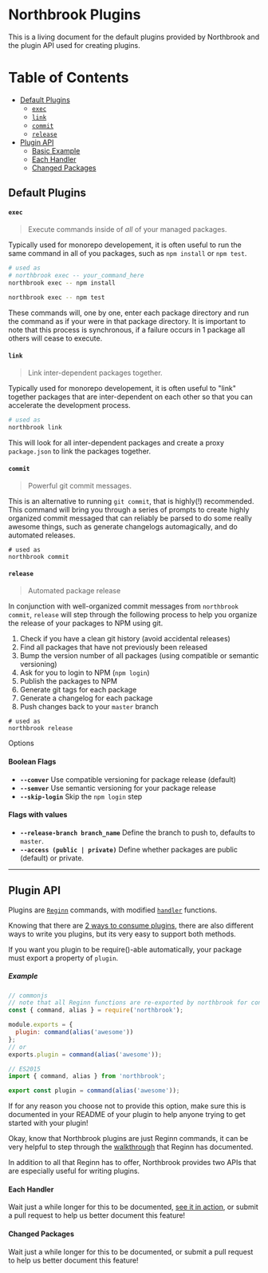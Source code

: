 # Northbrook Plugins

This is a living document for the default plugins provided by Northbrook and the
plugin API used for creating plugins.

# Table of Contents
- [Default Plugins](#default-plugins)
  - [`exec`](#exec)
  - [`link`](#link)
  - [`commit`](#commit)
  - [`release`](#release)
- [Plugin API](#plugin-api)
  - [Basic Example](#example)
  - [Each Handler](#each-handler)
  - [Changed Packages](#changed-packages)

## Default Plugins

#### `exec`

> Execute commands inside of *all* of your managed packages.

Typically used for monorepo developement, it is often useful to run the
same command in all of you packages, such as `npm install` or `npm test`.

```sh
# used as
# northbrook exec -- your_command_here
northbrook exec -- npm install

northbrook exec -- npm test
```

These commands will, one by one, enter each package directory and run the command
as if your were in that package directory. It is important to note that this process
is synchronous, if a failure occurs in 1 package all others will cease to execute.

#### `link`

> Link inter-dependent packages together.

Typically used for monorepo developement, it is often useful to "link" together
packages that are inter-dependent on each other so that you can accelerate the
development process.

```sh
# used as
northbrook link
```

This will look for all inter-dependent packages and create a proxy `package.json`
to link the packages together.

#### `commit`

> Powerful git commit messages.

This is an alternative to running `git commit`, that is highly(!) recommended.
This command will bring you through a series of prompts to create highly organized
commit messaged that can reliably be parsed to do some really awesome things, such
as generate changelogs automagically, and do automated releases.

```
# used as
northbrook commit
```

#### `release`

> Automated package release

In conjunction with well-organized commit messages from `northbrook commit`,
`release` will step through the following process to help you organize the release
of your packages to NPM using git.

1. Check if you have a clean git history (avoid accidental releases)
2. Find all packages that have not previously been released
3. Bump the version number of all packages (using compatible or semantic versioning)
4. Ask for you to login to NPM (`npm login`)
5. Publish the packages to NPM
6. Generate git tags for each package
7. Generate a changelog for each package
8. Push changes back to your `master` branch

```
# used as
northbrook release
```

Options

#### Boolean Flags

- **`--comver`** Use compatible versioning for package release (default)
- **`--semver`** Use semantic versioning for your package release
- **`--skip-login`** Skip the `npm login` step

#### Flags with values
- **`--release-branch branch_name`** Define the branch to push to, defaults to `master`.
- **`--access (public | private)`** Define whether packages are public (default) or private.

---

## Plugin API

Plugins are [`Reginn`](https://github.com/TylorS/reginn) commands, with modified
[`handler`](https://github.com/TylorS/reginn#handlers) functions.

Knowing that there are [2 ways to consume plugins](https://github.com/northbrookjs/northbrookjs#plugins), there are
also different ways to write you plugins, but its very easy to support both methods.

If you want you plugin to be require()-able automatically, your package must export a
property of `plugin`.

##### Example

```js
// commonjs
// note that all Reginn functions are re-exported by northbrook for convenience
const { command, alias } = require('northbrook');

module.exports = {
  plugin: command(alias('awesome'))
};
// or
exports.plugin = command(alias('awesome'));

// ES2015
import { command, alias } from 'northbrook';

export const plugin = command(alias('awesome'));
```

If for any reason you choose not to provide this option, make sure this is documented
in your README of your plugin to help anyone trying to get started with your plugin!

Okay, know that Northbrook plugins are just Reginn commands, it can be very helpful
to step through the [walkthrough](https://github.com/TylorS/reginn#basic-usage-and-tutorial) that Reginn has
documented.

In addition to all that Reginn has to offer, Northbrook provides two APIs that are especially
useful for writing plugins.

#### Each Handler

Wait just a while longer for this to be documented, [see it in action](https://github.com/northbrookjs/northbrookjs/blob/master/src/plugins/exec/index.ts#L16),
or submit a pull request to help us better document this feature!

#### Changed Packages

Wait just a while longer for this to be documented, or submit a pull request to
help us better document this feature!